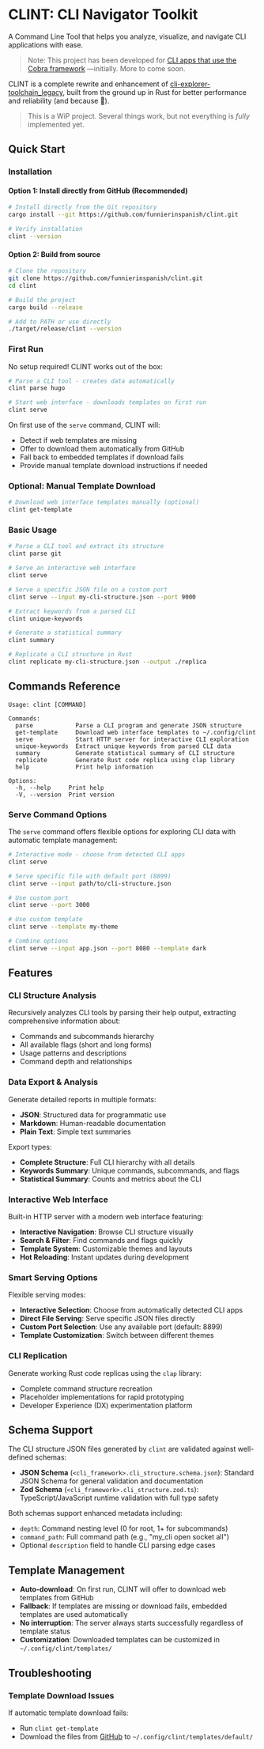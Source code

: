 
# CLINT: CLI Navigator Toolkit

A Command Line Tool that helps you analyze, visualize, and navigate CLI applications with ease.

> Note: This project has been developed for [CLI apps that use the Cobra framework](https://github.com/spf13/cobra) —initially. More to come soon.

CLINT is a complete rewrite and enhancement of [cli-explorer-toolchain_legacy](https://github.com/funnierinspanish/cli-explorer-toolchain_legacy), built from the ground up in Rust for better performance and reliability (and because 🦀).

> This is a WiP project. Several things work, but not everything is _fully_ implemented yet.

## Quick Start

### Installation

#### Option 1: Install directly from GitHub (Recommended)

```bash
# Install directly from the Git repository
cargo install --git https://github.com/funnierinspanish/clint.git

# Verify installation
clint --version
```

#### Option 2: Build from source

```bash
# Clone the repository
git clone https://github.com/funnierinspanish/clint.git
cd clint

# Build the project
cargo build --release

# Add to PATH or use directly
./target/release/clint --version
```

### First Run

No setup required! CLINT works out of the box:

```bash
# Parse a CLI tool - creates data automatically
clint parse hugo

# Start web interface - downloads templates on first run
clint serve
```

On first use of the `serve` command, CLINT will:

- Detect if web templates are missing
- Offer to download them automatically from GitHub
- Fall back to embedded templates if download fails
- Provide manual template download instructions if needed

### Optional: Manual Template Download

```bash
# Download web interface templates manually (optional)
clint get-template
```

### Basic Usage

```bash
# Parse a CLI tool and extract its structure
clint parse git

# Serve an interactive web interface
clint serve

# Serve a specific JSON file on a custom port
clint serve --input my-cli-structure.json --port 9000

# Extract keywords from a parsed CLI
clint unique-keywords

# Generate a statistical summary
clint summary

# Replicate a CLI structure in Rust
clint replicate my-cli-structure.json --output ./replica
```

## Commands Reference

```text
Usage: clint [COMMAND]

Commands:
  parse            Parse a CLI program and generate JSON structure
  get-template     Download web interface templates to ~/.config/clint
  serve            Start HTTP server for interactive CLI exploration
  unique-keywords  Extract unique keywords from parsed CLI data
  summary          Generate statistical summary of CLI structure
  replicate        Generate Rust code replica using clap library
  help             Print help information

Options:
  -h, --help     Print help
  -V, --version  Print version
```

### Serve Command Options

The `serve` command offers flexible options for exploring CLI data with automatic template management:

```bash
# Interactive mode - choose from detected CLI apps
clint serve

# Serve specific file with default port (8899)
clint serve --input path/to/cli-structure.json

# Use custom port
clint serve --port 3000

# Use custom template
clint serve --template my-theme

# Combine options
clint serve --input app.json --port 8080 --template dark
```

## Features

### CLI Structure Analysis

Recursively analyzes CLI tools by parsing their help output, extracting comprehensive information about:

- Commands and subcommands hierarchy
- All available flags (short and long forms)
- Usage patterns and descriptions
- Command depth and relationships

### Data Export & Analysis

Generate detailed reports in multiple formats:

- **JSON**: Structured data for programmatic use
- **Markdown**: Human-readable documentation
- **Plain Text**: Simple text summaries

Export types:

- **Complete Structure**: Full CLI hierarchy with all details
- **Keywords Summary**: Unique commands, subcommands, and flags
- **Statistical Summary**: Counts and metrics about the CLI

### Interactive Web Interface

Built-in HTTP server with a modern web interface featuring:

- **Interactive Navigation**: Browse CLI structure visually
- **Search & Filter**: Find commands and flags quickly
- **Template System**: Customizable themes and layouts
- **Hot Reloading**: Instant updates during development

### Smart Serving Options

Flexible serving modes:

- **Interactive Selection**: Choose from automatically detected CLI apps
- **Direct File Serving**: Serve specific JSON files directly
- **Custom Port Selection**: Use any available port (default: 8899)
- **Template Customization**: Switch between different themes

### CLI Replication

Generate working Rust code replicas using the `clap` library:

- Complete command structure recreation
- Placeholder implementations for rapid prototyping
- Developer Experience (DX) experimentation platform

## Schema Support

The CLI structure JSON files generated by `clint` are validated against well-defined schemas:

- **JSON Schema** (`<cli_framework>.cli_structure.schema.json`): Standard JSON Schema for general validation and documentation
- **Zod Schema** (`<cli_framework>.cli_structure.zod.ts`): TypeScript/JavaScript runtime validation with full type safety

Both schemas support enhanced metadata including:

- `depth`: Command nesting level (0 for root, 1+ for subcommands)
- `command_path`: Full command path (e.g., "my_cli open socket all")
- Optional `description` field to handle CLI parsing edge cases

## Template Management

- **Auto-download**: On first run, CLINT will offer to download web templates from GitHub
- **Fallback**: If templates are missing or download fails, embedded templates are used automatically
- **No interruption**: The server always starts successfully regardless of template status
- **Customization**: Downloaded templates can be customized in `~/.config/clint/templates/`

## Troubleshooting

### Template Download Issues

If automatic template download fails:

- Run `clint get-template`
- Download the files from [GitHub](https://github.com/funnierinspanish/clint/tree/main/src/web) to `~/.config/clint/templates/default/`

